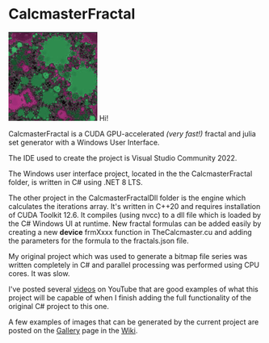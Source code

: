 # CalcmasterFractal

![fractalsnakes](fractal_mouse.jpg) Hi!

CalcmasterFractal is a CUDA GPU-accelerated *(very fast!)* fractal and julia set generator with a Windows User Interface.

The IDE used to create the project is Visual Studio Community 2022.

The Windows user interface project, located in the the CalcmasterFractal folder, is written in C# using .NET 8 LTS.

The other project in the CalcmasterFractalDll folder is the engine which calculates the iterations array.  It's written in C++20 and requires installation of CUDA Toolkit 12.6.  It compiles (using nvcc) to a dll file which is loaded by the C# Windows UI at runtime.  New fractal formulas can be added easily by creating a new __device__ frmXxxx function in TheCalcmaster.cu and adding the parameters for the formula to the fractals.json file.

My original project which was used to generate a bitmap file series was written completely in C# and parallel processing was performed using CPU cores.  It was slow.

I've posted several [videos](https://www.youtube.com/@fractalsnakes840) on YouTube that are good examples of what this project will be capable of when I finish adding the full functionality of the original C# project to this one.

A few examples of images that can be generated by the current project are posted on the [Gallery](wiki/Gallery) page in the [Wiki](wiki).


